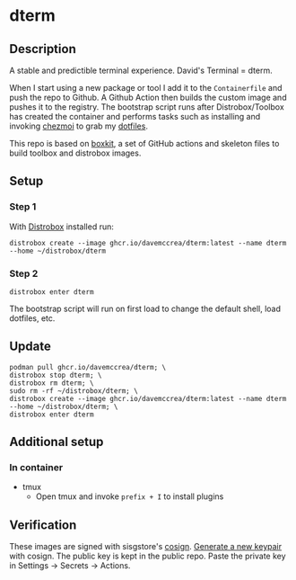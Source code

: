 # dterm

## Description

A stable and predictible terminal experience. David's Terminal = dterm.

When I start using a new package or tool I add it to the `Containerfile` and push the repo to Github. A Github Action then builds the custom image and pushes it to the registry. The bootstrap script runs after Distrobox/Toolbox has created the container and performs tasks such as installing and invoking [chezmoi](https://www.chezmoi.io/) to grab my [dotfiles](https://github.com/davemccrea/dotfiles).

This repo is based on [boxkit](https://github.com/ublue-os/boxkit), a set of GitHub actions and skeleton files to build toolbox and distrobox images.

## Setup

### Step 1

With [Distrobox](https://github.com/89luca89/distrobox) installed run:

```
distrobox create --image ghcr.io/davemccrea/dterm:latest --name dterm --home ~/distrobox/dterm
```

### Step 2

```
distrobox enter dterm
``` 

The bootstrap script will run on first load to change the default shell, load dotfiles, etc. 

## Update

```
podman pull ghcr.io/davemccrea/dterm; \
distrobox stop dterm; \
distrobox rm dterm; \
sudo rm -rf ~/distrobox/dterm; \
distrobox create --image ghcr.io/davemccrea/dterm:latest --name dterm --home ~/distrobox/dterm; \
distrobox enter dterm
```

## Additional setup

### In container

- tmux
  - Open tmux and invoke `prefix + I` to install plugins

## Verification

These images are signed with sisgstore's [cosign](https://docs.sigstore.dev/cosign/overview/). [Generate a new keypair](https://docs.sigstore.dev/cosign/overview/) with cosign. The public key is kept in the public repo. Paste the private key in Settings -> Secrets -> Actions.

